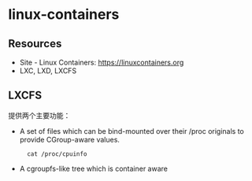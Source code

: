 # linux-containers

## Resources

* Site - Linux Containers: <https://linuxcontainers.org>
* LXC, LXD, LXCFS


## LXCFS

提供两个主要功能：

* A set of files which can be bind-mounted over their /proc originals to provide CGroup-aware values.

        cat /proc/cpuinfo

* A cgroupfs-like tree which is container aware




